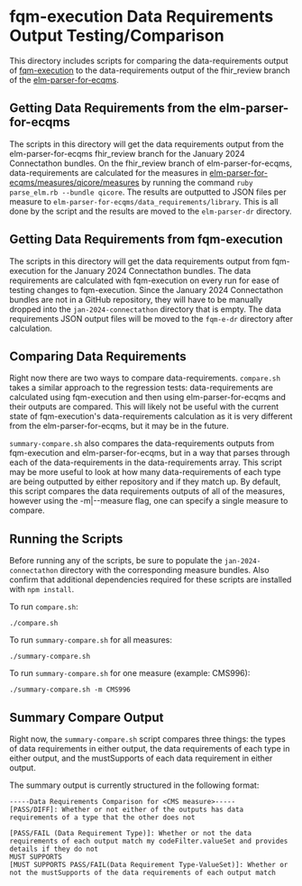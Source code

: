 # fqm-execution Data Requirements Output Testing/Comparison

This directory includes scripts for comparing the data-requirements output of [fqm-execution](https://github.com/projecttacoma/fqm-execution) to the data-requirements output of the fhir_review branch of the [elm-parser-for-ecqms](https://github.com/projecttacoma/elm-parser-for-ecqms/tree/fhir_review).

## Getting Data Requirements from the elm-parser-for-ecqms

The scripts in this directory will get the data requirements output from the elm-parser-for-ecqms fhir_review branch for the January 2024 Connectathon bundles. On the fhir_review branch of elm-parser-for-ecqms, data-requirements are calculated for the measures in [elm-parser-for-ecqms/measures/qicore/measures](https://github.com/projecttacoma/elm-parser-for-ecqms/tree/fhir_review/measures/qicore/measures) by running the command `ruby parse_elm.rb --bundle qicore`. The results are outputted to JSON files per measure to `elm-parser-for-ecqms/data_requirements/library`. This is all done by the script and the results are moved to the `elm-parser-dr` directory.

## Getting Data Requirements from fqm-execution

The scripts in this directory will get the data requirements output from fqm-execution for the January 2024 Connectathon bundles. The data requirements are calculated with fqm-execution on every run for ease of testing changes to fqm-execution. Since the January 2024 Connectathon bundles are not in a GitHub repository, they will have to be manually dropped into the `jan-2024-connectathon` directory that is empty. The data requirements JSON output files will be moved to the `fqm-e-dr` directory after calculation.

## Comparing Data Requirements

Right now there are two ways to compare data-requirements. `compare.sh` takes a similar approach to the regression tests: data-requirements are calculated using fqm-execution and then using elm-parser-for-ecqms and their outputs are compared. This will likely not be useful with the current state of fqm-execution's data-requirements calculation as it is very different from the elm-parser-for-ecqms, but it may be in the future.

`summary-compare.sh` also compares the data-requirements outputs from fqm-execution and elm-parser-for-ecqms, but in a way that parses through each of the data-requirements in the data-requirements array. This script may be more useful to look at how many data-requirements of each type are being outputted by either repository and if they match up. By default, this script compares the data requirements outputs of all of the measures, however using the -m|--measure flag, one can specify a single measure to compare.

## Running the Scripts

Before running any of the scripts, be sure to populate the `jan-2024-connectathon` directory with the corresponding measure bundles. Also confirm that additional dependencies required for these scripts are installed with `npm install`.

To run `compare.sh`:

```
./compare.sh
```

To run `summary-compare.sh` for all measures:

```
./summary-compare.sh
```

To run `summary-compare.sh` for one measure (example: CMS996):

```
./summary-compare.sh -m CMS996
```

## Summary Compare Output

Right now, the `summary-compare.sh` script compares three things: the types of data requirements in either output, the data requirements of each type in either output, and the mustSupports of each data requirement in either output.

The summary output is currently structured in the following format:

```
-----Data Requirements Comparison for <CMS measure>-----
[PASS/DIFF]: Whether or not either of the outputs has data requirements of a type that the other does not

[PASS/FAIL (Data Requirement Type)]: Whether or not the data requirements of each output match my codeFilter.valueSet and provides details if they do not
MUST SUPPORTS
[MUST SUPPORTS PASS/FAIL(Data Requirement Type-ValueSet)]: Whether or not the mustSupports of the data requirements of each output match
```
